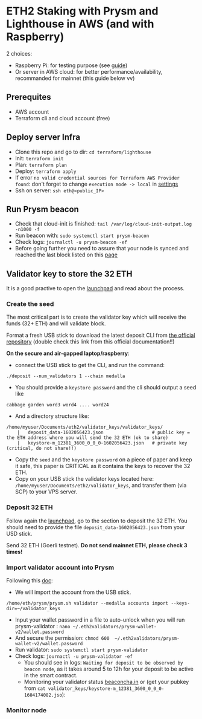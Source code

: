 # ETH2 Staking with Prysm and Lighthouse in AWS (and with Raspberry)

2 choices:
- Raspberry Pi: for testing purpose (see [guide](raspberry_setup.md))
- Or server in AWS cloud: for better performance/availability, recommanded for mainnet (this guide below vv)

## Prerequites
- AWS account
- Terraform cli and cloud account (free)

## Deploy server Infra
- Clone this repo and go to dir: `cd terraform/lighthouse` 
- Init: `terraform init`
- Plan: `terraform plan`
- Deploy: `terraform apply`
- If error `no valid credential sources for Terraform AWS Provider found`: don't forget to change `execution mode -> local` in [settings](https://app.terraform.io/app/gregbkr/workspaces/eth2-prysm-testnet/settings/general)
- Ssh on server: `ssh eth@<public_IP>`

## Run Prysm beacon
- Check that cloud-init is finished: `tail /var/log/cloud-init-output.log -n1000 -f`
- Run beacon with: `sudo systemctl start prysm-beacon`
- Check logs: `journalctl -u prysm-beacon -ef`
- Before going further you need to assure that your node is synced and reached the last block listed on this [page](https://beaconscan.com/)


## Validator key to store the 32 ETH
It is a good practive to open the [launchpad](https://medalla.launchpad.ethereum.org/) and read about the process.

### Create the seed
The most critical part is to create the validator key which will receive the funds (32+ ETH) and will validate block.

Format a fresh USB stick to download the latest deposit CLI from [the official repository](https://github.com/ethereum/eth2.0-deposit-cli/releases/) (double check this link from this official documentation!!)

**On the secure and air-gapped laptop/raspberry**: 
- connect the USB stick to get the CLI, and run the command: 
```
./deposit --num_validators 1 --chain medalla
```
- You should provide a `keystore password` and the cli should output a seed like
```
cabbage garden word3 word4 .... word24
```
- And a directory structure like:
```
/home/myuser/Documents/eth2/validator_keys/validator_keys/
    |   deposit_data-1602056423.json                  # public key = the ETH address where you will send the 32 ETH (ok to share)
    |   keystore-m_12381_3600_0_0_0-1602056423.json   # private key (critical, do not share!!)

```
- Copy the `seed` and the `keystore password` on a piece of paper and keep it safe, this paper is CRITICAL as it contains the keys to recover the 32 ETH.
- Copy on your USB stick the validator keys located here: `/home/myuser/Documents/eth2/validator_keys`, and transfer them (via SCP) to your VPS server.

### Deposit 32 ETH
Follow again the [launchpad](https://medalla.launchpad.ethereum.org/), go to the section to deposit the 32 ETH. You should need to provide the file `deposit_data-1602056423.json` from your USD stick.

Send 32 ETH (Goerli testnet). **Do not send mainnet ETH, please check 3 times!**

### Import validator account into Prysm
Following this [doc](https://docs.prylabs.network/docs/testnet/medalla#step-5-import-your-validator-accounts-into-prysm):
- We will import the account from the USB stick.
```
/home/eth/prysm/prysm.sh validator --medalla accounts import --keys-dir=~/validator_keys
```
- Input your wallet password in a file to auto-unlock when you will run prysm-validator : `nano ~/.eth2validators/prysm-wallet-v2/wallet.password`
- And secure the permission: `chmod 600  ~/.eth2validators/prysm-wallet-v2/wallet.password` 
- Run validator: `sudo systemctl start prysm-validator`
- Check logs: `journactl -u prysm-validator -ef`
  - You should see in logs: `Waiting for deposit to be observed by beacon node`, as it takes around 5 to 12h for your deposit to be active in the smart contract.
  - Monitoring your validator status [beaconcha.in](https://beaconcha.in/validator/863592ae2c05450139c5ede142d734136c40f321f125d9312816094067b6ec2ff42451dfee2386461c6f7a6f9f328021) or []() (get your pubkey from `cat validator_keys/keystore-m_12381_3600_0_0_0-1604174082.jso`): 


### Monitor node